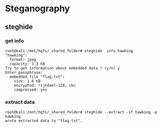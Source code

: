 # Steganography

## steghide 


### get info

```
root@kali:/mnt/hgfs/_shared_folder# steghide  info hawking
"hawking":
  format: jpeg
  capacity: 3.3 KB
Try to get information about embedded data ? (y/n) y
Enter passphrase: 
  embedded file "flag.txt":
    size: 1.6 KB
    encrypted: rijndael-128, cbc
    compressed: yes
```

### extract data

```
root@kali:/mnt/hgfs/_shared_folder# steghide --extract -sf hawking -p hawking
wrote extracted data to "flag.txt".
```